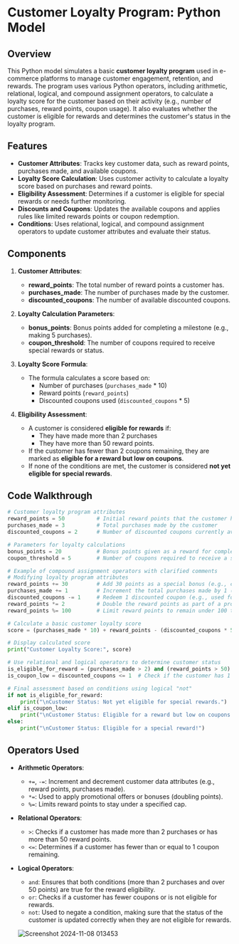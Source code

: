 # Customer Loyalty Program: Python Model

## Overview

This Python model simulates a basic **customer loyalty program** used in e-commerce platforms to manage customer engagement, retention, and rewards. The program uses various Python operators, including arithmetic, relational, logical, and compound assignment operators, to calculate a loyalty score for the customer based on their activity (e.g., number of purchases, reward points, coupon usage). It also evaluates whether the customer is eligible for rewards and determines the customer's status in the loyalty program.

## Features

- **Customer Attributes**: Tracks key customer data, such as reward points, purchases made, and available coupons.
- **Loyalty Score Calculation**: Uses customer activity to calculate a loyalty score based on purchases and reward points.
- **Eligibility Assessment**: Determines if a customer is eligible for special rewards or needs further monitoring.
- **Discounts and Coupons**: Updates the available coupons and applies rules like limited rewards points or coupon redemption.
- **Conditions**: Uses relational, logical, and compound assignment operators to update customer attributes and evaluate their status.

## Components

1. **Customer Attributes**: 
   - **reward_points**: The total number of reward points a customer has.
   - **purchases_made**: The number of purchases made by the customer.
   - **discounted_coupons**: The number of available discounted coupons.
   
2. **Loyalty Calculation Parameters**: 
   - **bonus_points**: Bonus points added for completing a milestone (e.g., making 5 purchases).
   - **coupon_threshold**: The number of coupons required to receive special rewards or status.
   
3. **Loyalty Score Formula**:
   - The formula calculates a score based on:
     - Number of purchases (`purchases_made` * 10)
     - Reward points (`reward_points`)
     - Discounted coupons used (`discounted_coupons` * 5)

4. **Eligibility Assessment**:
   - A customer is considered **eligible for rewards** if:
     - They have made more than 2 purchases
     - They have more than 50 reward points.
   - If the customer has fewer than 2 coupons remaining, they are marked as **eligible for a reward but low on coupons**.
   - If none of the conditions are met, the customer is considered **not yet eligible for special rewards**.

## Code Walkthrough

```python
# Customer loyalty program attributes
reward_points = 50          # Initial reward points that the customer has
purchases_made = 3          # Total purchases made by the customer
discounted_coupons = 2      # Number of discounted coupons currently available to the customer

# Parameters for loyalty calculations
bonus_points = 20           # Bonus points given as a reward for completing a specific milestone (e.g., making a certain number of purchases)
coupon_threshold = 5        # Number of coupons required to receive a special reward or status

# Example of compound assignment operators with clarified comments
# Modifying loyalty program attributes
reward_points += 30         # Add 30 points as a special bonus (e.g., customer reached a milestone such as their 10th purchase)
purchases_made += 1         # Increment the total purchases made by 1 (e.g., the customer makes another purchase)
discounted_coupons -= 1     # Redeem 1 discounted coupon (e.g., used for a recent purchase)
reward_points *= 2          # Double the reward points as part of a promotional offer
reward_points %= 100        # Limit reward points to remain under 100 to prevent exceeding a maximum cap

# Calculate a basic customer loyalty score
score = (purchases_made * 10) + reward_points - (discounted_coupons * 5)

# Display calculated score
print("Customer Loyalty Score:", score)

# Use relational and logical operators to determine customer status
is_eligible_for_reward = (purchases_made > 2) and (reward_points > 50)  # Customer is eligible if they have made more than 2 purchases and have more than 50 reward points
is_coupon_low = discounted_coupons <= 1  # Check if the customer has 1 or fewer coupons remaining

# Final assessment based on conditions using logical "not"
if not is_eligible_for_reward:
    print("\nCustomer Status: Not yet eligible for special rewards.")
elif is_coupon_low:
    print("\nCustomer Status: Eligible for a reward but low on coupons.")
else:
    print("\nCustomer Status: Eligible for a special reward!")
```

## Operators Used

- **Arithmetic Operators**:
  - `+=`, `-=`: Increment and decrement customer data attributes (e.g., reward points, purchases made).
  - `*=`: Used to apply promotional offers or bonuses (doubling points).
  - `%=`: Limits reward points to stay under a specified cap.

- **Relational Operators**:
  - `>`: Checks if a customer has made more than 2 purchases or has more than 50 reward points.
  - `<=`: Determines if a customer has fewer than or equal to 1 coupon remaining.

- **Logical Operators**:
  - `and`: Ensures that both conditions (more than 2 purchases and over 50 points) are true for the reward eligibility.
  - `or`: Checks if a customer has fewer coupons or is not eligible for rewards.
  - `not`: Used to negate a condition, making sure that the status of the customer is updated correctly when they are not eligible for rewards.

  ![Screenshot 2024-11-08 013453](https://github.com/user-attachments/assets/fd1617f4-729b-483e-9df1-0416780691db)



